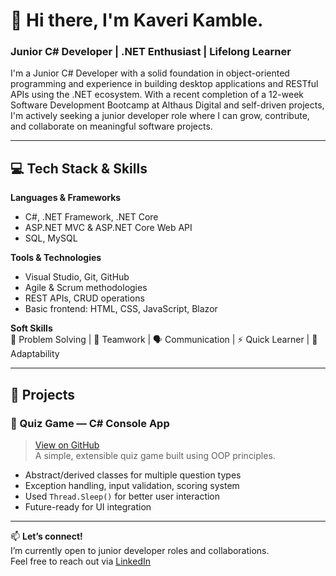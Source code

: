 # 👋 Hi there, I'm Kaveri Kamble.  
### Junior C# Developer | .NET Enthusiast | Lifelong Learner

I'm a Junior C# Developer with a solid foundation in object-oriented programming and experience in building desktop applications and RESTful APIs using the .NET ecosystem. With a recent completion of a 12-week Software Development Bootcamp at Althaus Digital and self-driven projects, I'm actively seeking a junior developer role where I can grow, contribute, and collaborate on meaningful software projects.

---

## 💻 Tech Stack & Skills

**Languages & Frameworks**  
- C#, .NET Framework, .NET Core  
- ASP.NET MVC & ASP.NET Core Web API  
- SQL, MySQL  

**Tools & Technologies**  
- Visual Studio, Git, GitHub  
- Agile & Scrum methodologies  
- REST APIs, CRUD operations  
- Basic frontend: HTML, CSS, JavaScript, Blazor  

**Soft Skills**  
🧠 Problem Solving | 🤝 Teamwork | 🗣️ Communication | ⚡ Quick Learner | 🌱 Adaptability  

---

## 🚀 Projects

### 🧪 Quiz Game — C# Console App  
> [View on GitHub](#) <!-- https://github.com/KaveriKamble/Quiz-Game -->  
A simple, extensible quiz game built using OOP principles.  
- Abstract/derived classes for multiple question types  
- Exception handling, input validation, scoring system  
- Used `Thread.Sleep()` for better user interaction  
- Future-ready for UI integration  

---

📫 **Let’s connect!**  
I’m currently open to junior developer roles and collaborations.  
Feel free to reach out via [LinkedIn](#) <!-- www.linkedin.com/in/kaveri-kamble-9b11aab0 -->
